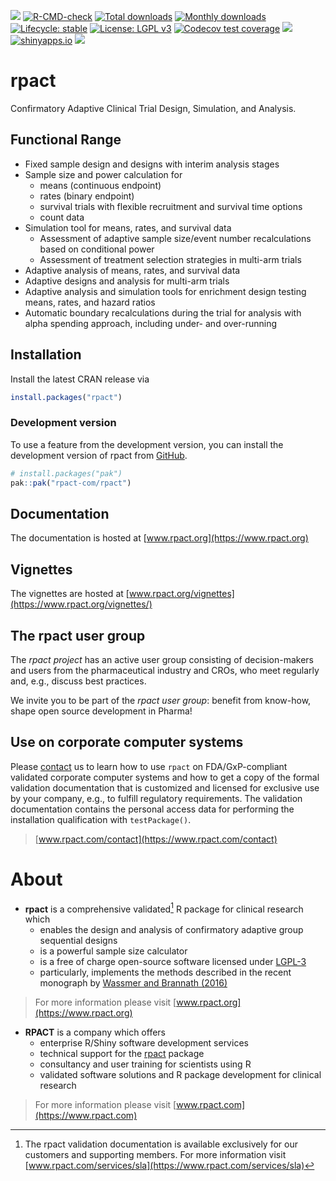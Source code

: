  <!-- badges: start -->
[![](https://www.r-pkg.org/badges/version/rpact)](https://cran.r-project.org/package=rpact) 
[![R-CMD-check](https://github.com/rpact-com/rpact/actions/workflows/R-CMD-check.yaml/badge.svg)](https://github.com/rpact-com/rpact/actions/workflows/R-CMD-check.yaml) 
[![Total downloads](https://cranlogs.r-pkg.org/badges/grand-total/rpact?color=blue)](https://CRAN.R-project.org/package=rpact) 
[![Monthly downloads](https://cranlogs.r-pkg.org/badges/rpact?color=blue)](https://CRAN.R-project.org/package=rpact) 
[![Lifecycle: stable](https://img.shields.io/badge/lifecycle-stable-brightgreen.svg)](https://lifecycle.r-lib.org/articles/stages.html#stable) 
[![License: LGPL v3](https://img.shields.io/badge/License-LGPL_v3-blue.svg)](https://www.gnu.org/licenses/lgpl-3.0) 
[![Codecov test coverage](https://codecov.io/gh/rpact-com/rpact/branch/main/graph/badge.svg)](https://app.codecov.io/gh/rpact-com/rpact?branch=main)
[![](https://img.shields.io/badge/doi-10.1007/978--3--319--32562--0-yellow.svg)](https://doi.org/10.1007/978-3-319-32562-0) 
[![shinyapps.io](https://img.shields.io/badge/Shiny-shinyapps.io-blue?style=flat&labelColor=white&logo=RStudio&logoColor=blue)](https://rpact.shinyapps.io/public) 
[![](https://img.shields.io/badge/RPACT-Cloud-blue.svg)](https://rpact.shinyapps.io/cloud)
 <!-- badges: end -->

# rpact

Confirmatory Adaptive Clinical Trial Design, Simulation, and Analysis.

## Functional Range

- Fixed sample design and designs with interim analysis stages
- Sample size and power calculation for
  - means (continuous endpoint)
  - rates (binary endpoint)
  - survival trials with flexible recruitment and survival time options
  - count data
- Simulation tool for means, rates, and survival data
  - Assessment of adaptive sample size/event number recalculations based
    on conditional power
  - Assessment of treatment selection strategies in multi-arm trials
- Adaptive analysis of means, rates, and survival data
- Adaptive designs and analysis for multi-arm trials
- Adaptive analysis and simulation tools for enrichment design testing
  means, rates, and hazard ratios
- Automatic boundary recalculations during the trial for analysis with
  alpha spending approach, including under- and over-running

## Installation

Install the latest CRAN release via

``` r
install.packages("rpact")
```

### Development version

To use a feature from the development version, you can install the
development version of rpact from
[GitHub](https://github.com/rpact-com/rpact).

``` r
# install.packages("pak")
pak::pak("rpact-com/rpact")
```

## Documentation

The documentation is hosted at [www.rpact.org](https://www.rpact.org)

## Vignettes

The vignettes are hosted at
[www.rpact.org/vignettes](https://www.rpact.org/vignettes/)

## The rpact user group

The *rpact project* has an active user group consisting of
decision-makers and users from the pharmaceutical industry and CROs, who
meet regularly and, e.g., discuss best practices.

We invite you to be part of the *rpact user group*: benefit from
know-how, shape open source development in Pharma!

## Use on corporate computer systems

Please [contact](https://www.rpact.com/contact) us to learn how to use
`rpact` on FDA/GxP-compliant validated corporate computer systems and
how to get a copy of the formal validation documentation that is
customized and licensed for exclusive use by your company, e.g., to
fulfill regulatory requirements. The validation documentation contains
the personal access data for performing the installation qualification
with `testPackage()`.

> [www.rpact.com/contact](https://www.rpact.com/contact)

# About

- **rpact** is a comprehensive validated[^1] R package for clinical
  research which
  - enables the design and analysis of confirmatory adaptive group
    sequential designs
  - is a powerful sample size calculator
  - is a free of charge open-source software licensed under
    [LGPL-3](https://cran.r-project.org/web/licenses/LGPL-3)
  - particularly, implements the methods described in the recent
    monograph by [Wassmer and Brannath
    (2016)](https://doi.org/10.1007%2F978-3-319-32562-0)

> For more information please visit
> [www.rpact.org](https://www.rpact.org)

- **RPACT** is a company which offers
  - enterprise R/Shiny software development services
  - technical support for the
    [rpact](https://cran.r-project.org/package=rpact) package
  - consultancy and user training for scientists using R
  - validated software solutions and R package development for clinical
    research

> For more information please visit
> [www.rpact.com](https://www.rpact.com)

[^1]: The rpact validation documentation is available exclusively for
    our customers and supporting members. For more information visit
    [www.rpact.com/services/sla](https://www.rpact.com/services/sla)
